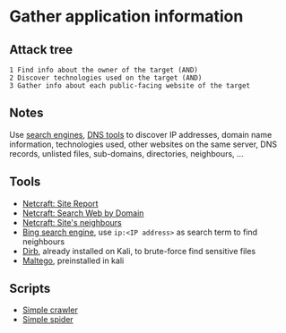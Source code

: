 # Gather application information

## Attack tree

```text
1 Find info about the owner of the target (AND)
2 Discover technologies used on the target (AND)
3 Gather info about each public-facing website of the target
```

## Notes

Use [search engines](Gather-public-information.md), [DNS tools](Deep-dive-DNS.md) to discover IP addresses, 
domain name information, technologies used, other websites on the same server, DNS records, unlisted files, 
sub-domains, directories, neighbours, ...

## Tools

* [Netcraft: Site Report](https://sitereport.netcraft.com/)
* [Netcraft: Search Web by Domain](https://searchdns.netcraft.com/)
* [Netcraft: Site's neighbours](https://sitereport.netcraft.com/netblock)
* [Bing search engine](https://www.bing.com/), use `ip:<IP address>` as search term to find neighbours
* [Dirb](https://www.kali.org/tools/dirb/), already installed on Kali, to brute-force find sensitive files
* [Maltego](https://www.maltego.com), preinstalled in kali

## Scripts

* [Simple crawler](https://github.com/tymyrddin/reomais/blob/main/crawler)
* [Simple spider](https://github.com/tymyrddin/reomais/blob/main/spider)



